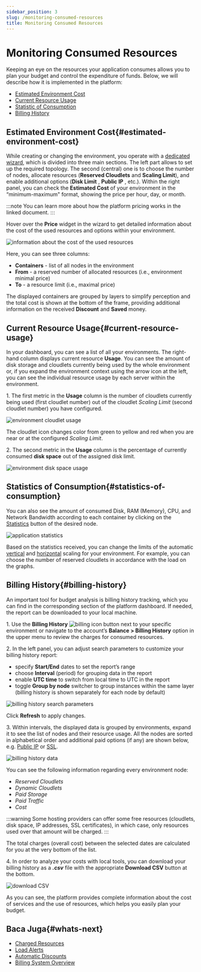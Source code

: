 ```yaml
---
sidebar_position: 3
slug: /monitoring-consumed-resources
title: Monitoring Consumed Resources
---
```

# Monitoring Consumed Resources

Keeping an eye on the resources your application consumes allows you to plan your budget and control the expenditure of funds. Below, we will describe how it is implemented in the platform:

  * [Estimated Environment Cost](https://docs.dewacloud.com/docs/#estimated-environment-cost)
  * [Current Resource Usage](https://docs.dewacloud.com/docs/#current-resource-usage)
  * [Statistic of Consumption](https://docs.dewacloud.com/docs/#statistics-of-consumption)
  * [Billing History](https://docs.dewacloud.com/docs/#billing-history)

## Estimated Environment Cost{#estimated-environment-cost}

While creating or changing the environment, you operate with a [dedicated wizard](https://docs.dewacloud.com/docs/setting-up-environment/), which is divided into three main sections. The left part allows to set up the required topology. The second (central) one is to choose the number of nodes, allocate resources (**Reserved Cloudlets** and **Scaling Limit**), and enable additional options (**Disk Limit** , **Public IP** , etc.). Within the right panel, you can check the **Estimated Cost** of your environment in the “minimum-maximum" format, showing the price per hour, day, or month.

:::note You can learn more about how the platform pricing works in the linked document. :::

Hover over the **Price** widget in the wizard to get detailed information about the cost of the used resources and options within your environment.

![information about the cost of the used resources](#)

Here, you can see three columns:

  * **Containers** \- list of all nodes in the environment
  * **From** \- a reserved number of allocated resources (i.e., environment minimal price)
  * **To** \- a resource limit (i.e., maximal price)

The displayed containers are grouped by layers to simplify perception and the total cost is shown at the bottom of the frame, providing additional information on the received **Discount** and **Saved** money.

## Current Resource Usage{#current-resource-usage}

In your dashboard, you can see a list of all your environments. The right-hand column displays current resource **Usage**. You can see the amount of disk storage and cloudlets currently being used by the whole environment or, if you expand the environment context using the arrow icon at the left, you can see the individual resource usage by each server within the environment.

1\. The first metric in the **Usage** column is the number of cloudlets currently being used (first cloudlet number) out of the cloudlet _Scaling Limit_ (second cloudlet number) you have configured.

![environment cloudlet usage](#)

The cloudlet icon changes color from green to yellow and red when you are near or at the configured _Scaling Limit_.

2\. The second metric in the **Usage** column is the percentage of currently consumed **disk space** out of the assigned disk limit.

![environment disk space usage](#)

## Statistics of Consumption{#statistics-of-consumption}

You can also see the amount of consumed Disk, RAM (Memory), CPU, and Network Bandwidth according to each container by clicking on the [Statistics](https://docs.dewacloud.com/docs/view-app-statistics/) button of the desired node.

![application statistics](#)

Based on the statistics received, you can change the limits of the automatic [vertical](https://docs.dewacloud.com/docs/automatic-vertical-scaling/) and [horizontal](https://docs.dewacloud.com/docs/automatic-horizontal-scaling/) scaling for your environment. For example, you can choose the number of reserved cloudlets in accordance with the load on the graphs.

## Billing History{#billing-history}

An important tool for budget analysis is billing history tracking, which you can find in the corresponding section of the platform dashboard. If needed, the report can be downloaded to your local machine.

1\. Use the **Billing History** ![billing icon](#) button next to your specific environment or navigate to the account’s **Balance > Billing History** option in the upper menu to review the charges for consumed resources.

2\. In the left panel, you can adjust search parameters to customize your billing history report:

  * specify **Start/End** dates to set the report’s range
  * choose **Interval** (period) for grouping data in the report
  * enable **UTC time** to switch from local time to UTC in the report
  * toggle **Group by node** switcher to group instances within the same layer (billing history is shown separately for each node by default)

![billing history search parameters](#)

Click **Refresh** to apply changes.

3\. Within intervals, the displayed data is grouped by environments, expand it to see the list of nodes and their resource usage. All the nodes are sorted in alphabetical order and additional paid options (if any) are shown below, e.g. [Public IP](https://docs.dewacloud.com/docs/public-ip/) or [SSL](https://docs.dewacloud.com/docs/custom-ssl/).

![billing history data](#)

You can see the following information regarding every environment node:

  * _Reserved Cloudlets_
  * _Dynamic Cloudlets_
  * _Paid Storage_
  * _Paid Traffic_
  * _Cost_

:::warning Some hosting providers can offer some free resources (cloudlets, disk space, IP addresses, SSL certificates), in which case, only resources used over that amount will be charged. :::

The total charges (overall cost) between the selected dates are calculated for you at the very bottom of the list.

4\. In order to analyze your costs with local tools, you can download your billing history as a _**.csv**_ file with the appropriate **Download CSV** button at the bottom.

![download CSV](#)

As you can see, the platform provides complete information about the cost of services and the use of resources, which helps you easily plan your budget.

## Baca Juga{#whats-next}

  * [Charged Resources](https://docs.dewacloud.com/docs/chargeable-resources/)
  * [Load Alerts](https://docs.dewacloud.com/docs/load-alerts/)
  * [Automatic Discounts](https://docs.dewacloud.com/docs/automatic-discounts/)
  * [Billing System Overview](https://docs.dewacloud.com/docs/billing-system/)
